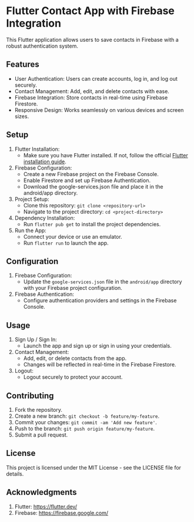 # Flutter Contact App with Firebase Integration
This Flutter application allows users to save contacts in Firebase with a robust authentication system.

## Features
* User Authentication: Users can create accounts, log in, and log out securely.
* Contact Management: Add, edit, and delete contacts with ease.
* Firebase Integration: Store contacts in real-time using Firebase Firestore.
* Responsive Design: Works seamlessly on various devices and screen sizes.

## Setup

1. Flutter Installation:
   * Make sure you have Flutter installed. If not, follow the official [Flutter installation guide](https://docs.flutter.dev/get-started/install).
2. Firebase Configuration:
   * Create a new Firebase project on the Firebase Console.
   * Enable Firestore and set up Firebase Authentication.
   * Download the google-services.json file and place it in the android/app directory.
3. Project Setup:
   * Clone this repository: `git clone <repository-url>`
   * Navigate to the project directory: `cd <project-directory>`
4. Dependency Installation:
   * Run `flutter pub get` to install the project dependencies.
5. Run the App:
   * Connect your device or use an emulator.
   * Run `flutter run` to launch the app.

## Configuration
1. Firebase Configuration:
    * Update the `google-services.json` file in the `android/app` directory with your Firebase project configuration.
2. Firebase Authentication:
   * Configure authentication providers and settings in the Firebase Console.

## Usage
1. Sign Up / Sign In:
   * Launch the app and sign up or sign in using your credentials.
2. Contact Management:
   * Add, edit, or delete contacts from the app.
   * Changes will be reflected in real-time in the Firebase Firestore.
3. Logout:
   * Logout securely to protect your account.

## Contributing
1. Fork the repository.
2. Create a new branch: ```git checkout -b feature/my-feature```.
3. Commit your changes: ``git commit -am 'Add new feature'``.
4. Push to the branch: ``git push origin feature/my-feature``.
5. Submit a pull request.

## License
This project is licensed under the MIT License - see the LICENSE file for details.

## Acknowledgments
1. Flutter: https://flutter.dev/
2. Firebase: https://firebase.google.com/



